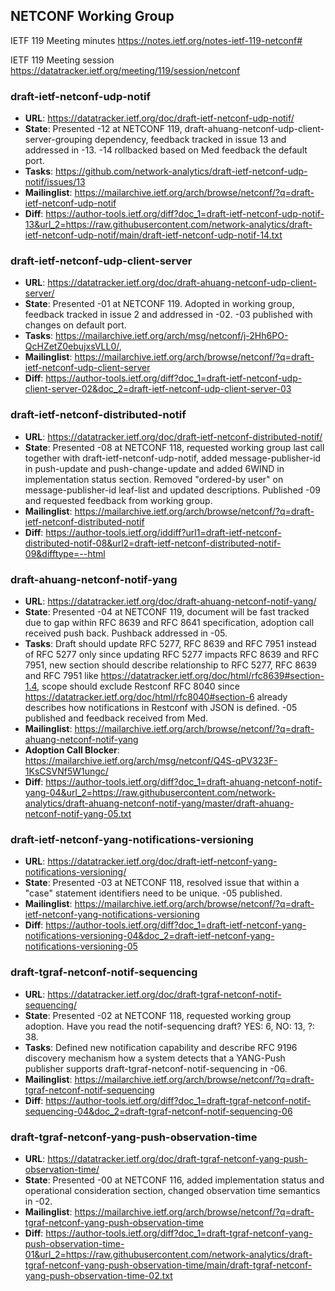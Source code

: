 ## NETCONF Working Group

IETF 119 Meeting minutes
https://notes.ietf.org/notes-ietf-119-netconf#

IETF 119 Meeting session
https://datatracker.ietf.org/meeting/119/session/netconf

### draft-ietf-netconf-udp-notif
* **URL**: https://datatracker.ietf.org/doc/draft-ietf-netconf-udp-notif/
* **State**: Presented -12 at NETCONF 119, draft-ahuang-netconf-udp-client-server-grouping dependency, feedback tracked in issue 13 and addressed in -13. -14 rollbacked based on Med feedback the default port.
* **Tasks**: https://github.com/network-analytics/draft-ietf-netconf-udp-notif/issues/13
* **Mailinglist**: https://mailarchive.ietf.org/arch/browse/netconf/?q=draft-ietf-netconf-udp-notif
* **Diff**: https://author-tools.ietf.org/diff?doc_1=draft-ietf-netconf-udp-notif-13&url_2=https://raw.githubusercontent.com/network-analytics/draft-ietf-netconf-udp-notif/main/draft-ietf-netconf-udp-notif-14.txt

### draft-ietf-netconf-udp-client-server
* **URL**: https://datatracker.ietf.org/doc/draft-ahuang-netconf-udp-client-server/
* **State**: Presented -01 at NETCONF 119. Adopted in working group, feedback tracked in issue 2 and addressed in -02. -03 published with changes on default port.
* **Tasks**: https://mailarchive.ietf.org/arch/msg/netconf/j-2Hh6PO-QcHZetZ0ebujxsVLL0/, 
* **Mailinglist**: https://mailarchive.ietf.org/arch/browse/netconf/?q=draft-ietf-netconf-udp-client-server
* **Diff**: https://author-tools.ietf.org/diff?doc_1=draft-ietf-netconf-udp-client-server-02&doc_2=draft-ietf-netconf-udp-client-server-03

### draft-ietf-netconf-distributed-notif
* **URL**: https://datatracker.ietf.org/doc/draft-ietf-netconf-distributed-notif/
* **State**: Presented -08 at NETCONF 118, requested working group last call together with draft-ietf-netconf-udp-notif, added message-publisher-id in push-update and push-change-update and added 6WIND in implementation status section. Removed "ordered-by user" on message-publisher-id leaf-list and updated descriptions. Published -09 and requested feedback from working group.
* **Mailinglist**: https://mailarchive.ietf.org/arch/browse/netconf/?q=draft-ietf-netconf-distributed-notif
* **Diff**: https://author-tools.ietf.org/iddiff?url1=draft-ietf-netconf-distributed-notif-08&url2=draft-ietf-netconf-distributed-notif-09&difftype=--html

### draft-ahuang-netconf-notif-yang
* **URL**: https://datatracker.ietf.org/doc/draft-ahuang-netconf-notif-yang/
* **State**: Presented -04 at NETCONF 119, document will be fast tracked due to gap within RFC 8639 and RFC 8641 specification, adoption call received push back. Pushback addressed in -05.
* **Tasks**: Draft should update RFC 5277, RFC 8639 and RFC 7951 instead of RFC 5277 only since updating RFC 5277 impacts RFC 8639 and RFC 7951, new section should describe relationship to RFC 5277, RFC 8639 and RFC 7951 like https://datatracker.ietf.org/doc/html/rfc8639#section-1.4, scope should exclude Restconf RFC 8040 since https://datatracker.ietf.org/doc/html/rfc8040#section-6 already describes how notifications in Restconf with JSON is defined. -05 published and feedback received from Med.
* **Mailinglist**: https://mailarchive.ietf.org/arch/browse/netconf/?q=draft-ahuang-netconf-notif-yang
* **Adoption Call Blocker**: https://mailarchive.ietf.org/arch/msg/netconf/Q4S-qPV323F-1KsCSVNf5W1ungc/
* **Diff**: https://author-tools.ietf.org/diff?doc_1=draft-ahuang-netconf-notif-yang-04&url_2=https://raw.githubusercontent.com/network-analytics/draft-ahuang-netconf-notif-yang/master/draft-ahuang-netconf-notif-yang-05.txt

### draft-ietf-netconf-yang-notifications-versioning
* **URL**: https://datatracker.ietf.org/doc/draft-ietf-netconf-yang-notifications-versioning/
* **State**: Presented -03 at NETCONF 118, resolved issue that within  a "case" statement identifiers need to be unique. -05 published.
* **Mailinglist**: https://mailarchive.ietf.org/arch/browse/netconf/?q=draft-ietf-netconf-yang-notifications-versioning
* **Diff**: https://author-tools.ietf.org/diff?doc_1=draft-ietf-netconf-yang-notifications-versioning-04&doc_2=draft-ietf-netconf-yang-notifications-versioning-05

### draft-tgraf-netconf-notif-sequencing
* **URL**: https://datatracker.ietf.org/doc/draft-tgraf-netconf-notif-sequencing/
* **State**: Presented -02 at NETCONF 118, requested working group adoption. Have you read the notif-sequencing draft? YES: 6, NO: 13, ?: 38. 
* **Tasks**: Defined new notification capability and describe RFC 9196 discovery mechanism how a system detects that a YANG-Push publisher supports draft-tgraf-netconf-notif-sequencing in -06.
* **Mailinglist**: https://mailarchive.ietf.org/arch/browse/netconf/?q=draft-tgraf-netconf-notif-sequencing
* **Diff**: https://author-tools.ietf.org/diff?doc_1=draft-tgraf-netconf-notif-sequencing-04&doc_2=draft-tgraf-netconf-notif-sequencing-06

### draft-tgraf-netconf-yang-push-observation-time
* **URL**: https://datatracker.ietf.org/doc/draft-tgraf-netconf-yang-push-observation-time/
* **State**: Presented -00 at NETCONF 116, added implementation status and operational consideration section, changed observation time semantics in -02.
* **Mailinglist**: https://mailarchive.ietf.org/arch/browse/netconf/?q=draft-tgraf-netconf-yang-push-observation-time
* **Diff**: https://author-tools.ietf.org/diff?doc_1=draft-tgraf-netconf-yang-push-observation-time-01&url_2=https://raw.githubusercontent.com/network-analytics/draft-tgraf-netconf-yang-push-observation-time/main/draft-tgraf-netconf-yang-push-observation-time-02.txt